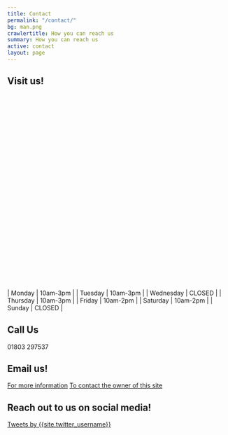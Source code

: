 ```yaml
---
title: Contact
permalink: "/contact/"
bg: man.png
crawlertitle: How you can reach us
summary: How you can reach us
active: contact
layout: page
---
```


## Visit us!

<div id="googleMap" style="width:100%;height:400px;"></div>

<script>
function myMap() {
var mapProp= {
    center:new google.maps.LatLng(50.468161,-3.531531),
    zoom:20,
};
var map=new google.maps.Map(document.getElementById("googleMap"),mapProp);
}
</script>

<script src="https://maps.googleapis.com/maps/api/js?key=AIzaSyCocy6_kZ4oaS0t1nrOMYsEZkbr6YcZPrU&callback=myMap"></script>
&nbsp;

| Monday | 10am-3pm |
| Tuesday | 10am-3pm |
| Wednesday | CLOSED |
| Thursday | 10am-3pm |
| Friday | 10am-2pm |
| Saturday | 10am-2pm |
| Sunday | CLOSED |

<h2>Call Us</h2>
<p>01803 297537</p>

<h2>Email us!</h2>

<a href="mailto:information@humanitytorbay.org.uk">For more information</a>
<a href="mailto:{{site.email}}">To contact the owner of this site</a>

<h2>Reach out to us on social media!</h2>

<a class="twitter-timeline" data-lang="en" data-width="500" data-dnt="true" data-height="500" href="https://twitter.com/{{site.twitter_username}}">Tweets by {{site.twitter_username}}</a> <script async src="//platform.twitter.com/widgets.js" charset="utf-8"></script>